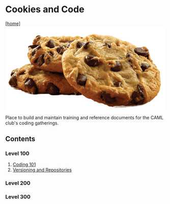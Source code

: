 # Cookies and Code
[[home]](../README.md)
![cookies & code](cookies.png)
Place to build and maintain training and reference documents for the CAML club's coding gatherings.
## Contents
### Level 100
1. [Coding 101](100-level/coding-101/coding-101.md)
1. [Versioning and Repositories](100-level/versioning-and-repositories.md)
### Level 200
### Level 300
